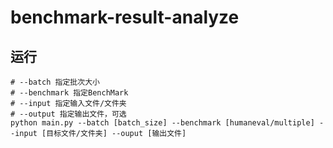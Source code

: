 # benchmark-result-analyze

## 运行

```shell
# --batch 指定批次大小
# --benchmark 指定BenchMark
# --input 指定输入文件/文件夹
# --output 指定输出文件，可选
python main.py --batch [batch_size] --benchmark [humaneval/multiple] --input [目标文件/文件夹] --ouput [输出文件]
```